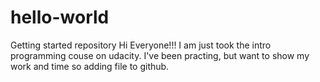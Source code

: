 # hello-world
Getting started repository
Hi Everyone!!!
I am just took the intro programming couse on udacity.
I've been practing, but want to show my work and time so adding file to github.
